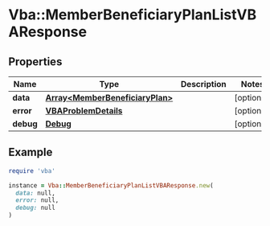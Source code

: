 # Vba::MemberBeneficiaryPlanListVBAResponse

## Properties

| Name | Type | Description | Notes |
| ---- | ---- | ----------- | ----- |
| **data** | [**Array&lt;MemberBeneficiaryPlan&gt;**](MemberBeneficiaryPlan.md) |  | [optional] |
| **error** | [**VBAProblemDetails**](VBAProblemDetails.md) |  | [optional] |
| **debug** | [**Debug**](Debug.md) |  | [optional] |

## Example

```ruby
require 'vba'

instance = Vba::MemberBeneficiaryPlanListVBAResponse.new(
  data: null,
  error: null,
  debug: null
)
```

